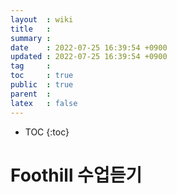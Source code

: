 ```yaml
---
layout  : wiki
title   : 
summary : 
date    : 2022-07-25 16:39:54 +0900
updated : 2022-07-25 16:39:54 +0900
tag     : 
toc     : true
public  : true
parent  : 
latex   : false
---
```

* TOC
{:toc}

# Foothill 수업듣기
 
